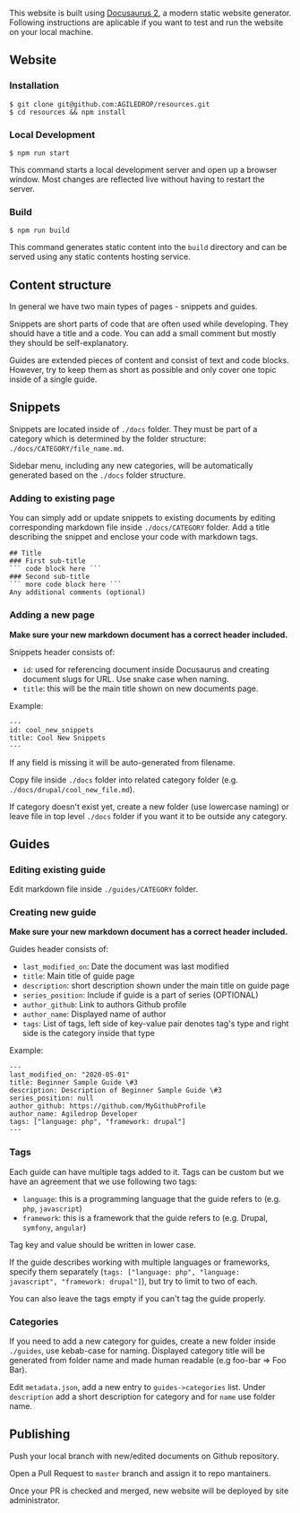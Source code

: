 This website is built using [Docusaurus 2](https://v2.docusaurus.io/), a modern static website generator.
Following instructions are aplicable if you want to test and run the website on your local machine.

## Website

### Installation

```
$ git clone git@github.com:AGILEDROP/resources.git
$ cd resources && npm install
```

### Local Development

```
$ npm run start
```

This command starts a local development server and open up a browser window. Most changes are reflected live without having to restart the server.

### Build

```
$ npm run build
```

This command generates static content into the `build` directory and can be served using any static contents hosting service.

## Content structure

In general we have two main types of pages - snippets and guides. 

Snippets are short parts of code that are often used while developing. They should have a title and a code. You can add a small comment but mostly they should be self-explanatory.

Guides are extended pieces of content and consist of text and code blocks. However, try to keep them as short as possible and only cover one topic inside of a single guide.   

## Snippets

Snippets are located inside of `./docs` folder. They must be part of a category which is determined by the folder structure: `./docs/CATEGORY/file_name.md`.

Sidebar menu, including any new categories, will be automatically generated based on the `./docs` folder structure.

### Adding to existing page
You can simply add or update snippets to existing documents by editing corresponding markdown file inside `./docs/CATEGORY` folder. Add a title describing the snippet and enclose your code with markdown tags.
``` 
## Title
### First sub-title
``` code block here ```
### Second sub-title
``` more code block here ``` 
Any additional comments (optional)
``` 

### Adding a new page

**Make sure your new markdown document has a correct header included.**

Snippets header consists of:

- `id`:  used for referencing document inside Docusaurus and creating document slugs for URL. Use snake case when naming.
- `title`: this will be the main title shown on new documents page.

Example:
```
---
id: cool_new_snippets
title: Cool New Snippets
---
```
If any field is missing it will be auto-generated from filename.

Copy file inside `./docs` folder into related category folder (e.g. `./docs/drupal/cool_new_file.md`).

If category doesn't exist yet, create a new folder (use lowercase naming) or leave file in top level `./docs` folder if you want it to be outside any category.

## Guides

### Editing existing guide

Edit markdown file inside `./guides/CATEGORY` folder.

### Creating new guide

**Make sure your new markdown document has a correct header included.**

Guides header consists of:
- `last_modified_on`: Date the document was last modified
- `title`: Main title of guide page
- `description`: short description shown under the main title on guide page
- `series_position`: Include if guide is a part of series (OPTIONAL)
- `author_github`: Link to authors Github profile
- `author_name`: Displayed name of author
- `tags`: List of tags, left side of key-value pair denotes tag's type and right side is the category inside that type

Example:
```
---
last_modified_on: "2020-05-01"
title: Beginner Sample Guide \#3
description: Description of Beginner Sample Guide \#3
series_position: null
author_github: https://github.com/MyGithubProfile
author_name: Agiledrop Developer
tags: ["language: php", "framework: drupal"]
---
```

### Tags

Each guide can have multiple tags added to it. Tags can be custom but we have an agreement that we use following two tags:
- `language`: this is a programming language that the guide refers to (e.g. `php`, `javascript`)
- `framework`: this is a framework that the guide refers to (e.g. Drupal, `symfony`, `angular`)

Tag key and value should be written in lower case. 

If the guide describes working with multiple languages or frameworks, specify them separately (`tags: ["language: php", "language: javascript", "framework: drupal"]`), but try to limit to two of each. 

You can also leave the tags empty if you can't tag the guide properly.

### Categories

If you need to add a new category for guides, create a new folder inside `./guides`, use kebab-case for naming. Displayed category title will be generated from folder name and made human readable (e.g foo-bar => Foo Bar).

Edit `metadata.json`, add a new entry to `guides->categories` list. Under `description` add a short description for category and for `name` use folder name.


## Publishing

Push your local branch with new/edited documents on Github repository.

Open a Pull Request to `master` branch and assign it to repo mantainers.

Once your PR is checked and merged, new website will be deployed by site administrator.
